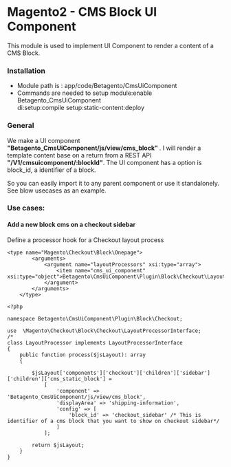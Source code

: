# Magento2 - CMS Block UI Component
This module is used to implement UI Component to render a content of a CMS Block.

### Installation 
- Module path is : app/code/Betagento/CmsUiComponent
- Commands are needed to setup
   module:enable Betagento_CmsUiComponent     
   di:setup:compile
   setup:static-content:deploy 
### General

We make a UI component <b>"Betagento_CmsUiComponent/js/view/cms_block" </b>. I will render a template content base on a return from a REST API <b>"/V1/cmsuicomponent/:blockId"</b>. The UI component has a option is block_id, a identifier of a block.

So you can easily import it to any parent component or use it standalonely. See blow usecases as an example.


### Use cases:
#### Add a new block cms on a checkout sidebar 
Define a processor hook for a Checkout layout process 
```
<type name="Magento\Checkout\Block\Onepage">
        <arguments>
            <argument name="layoutProcessors" xsi:type="array">
                <item name="cms_ui_component" xsi:type="object">Betagento\CmsUiComponent\Plugin\Block\Checkout\LayoutProcessor</item>
            </argument>
        </arguments>
    </type>
```

```
<?php

namespace Betagento\CmsUiComponent\Plugin\Block\Checkout;

use  \Magento\Checkout\Block\Checkout\LayoutProcessorInterface;
/*
class LayoutProcessor implements LayoutProcessorInterface
{
    public function process($jsLayout): array
    {

        $jsLayout['components']['checkout']['children']['sidebar']['children']['cms_static_block'] =
            [
                'component' => 'Betagento_CmsUiComponent/js/view/cms_block',
                'displayArea' => 'shipping-information',
                'config' => [
                    'block_id' => 'checkout_sidebar' /* This is identifier of a cms block that you want to show on checkout sidebar*/
                ]
            ];

        return $jsLayout;
    }
}

```

